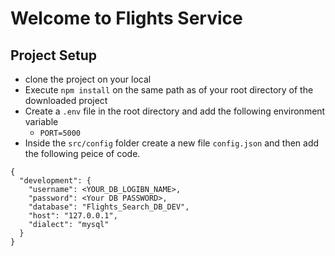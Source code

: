 # Welcome to Flights Service

## Project Setup
- clone the project on your local
- Execute `npm install` on the same path as of your root directory of the downloaded project
- Create a `.env` file in the root directory and add the following environment variable
    - `PORT=5000`
- Inside the `src/config` folder create a new file `config.json` and then add the following peice of code.

```
{
  "development": {
    "username": <YOUR_DB_LOGIBN_NAME>,
    "password": <Your DB PASSWORD>,
    "database": "Flights_Search_DB_DEV",
    "host": "127.0.0.1",
    "dialect": "mysql"
  }
}

  ```